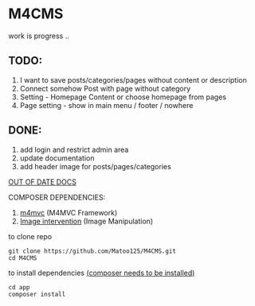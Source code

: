 # M4CMS
work is progress ..
## TODO:
1. I want to save posts/categories/pages without content or description
2. Connect somehow Post with page without category
3. Setting - Homepage Content or choose homepage from pages
4. Page setting - show in main menu / footer / nowhere



## DONE:
1. add login and restrict admin area
2. update documentation
3. add header image for posts/pages/categories


[OUT OF DATE DOCS](https://matoo125.github.io/M4CMS/#/)

COMPOSER DEPENDENCIES:
1. [m4mvc](https://github.com/Matoo125/M4Admin) (M4MVC Framework)
2. [Image intervention](http://image.intervention.io/) (Image Manipulation)



to clone repo
```
git clone https://github.com/Matoo125/M4CMS.git
cd M4CMS
````


to install dependencies [(composer needs to be installed)](https://getcomposer.org/download/)

```
cd app
composer install
```
